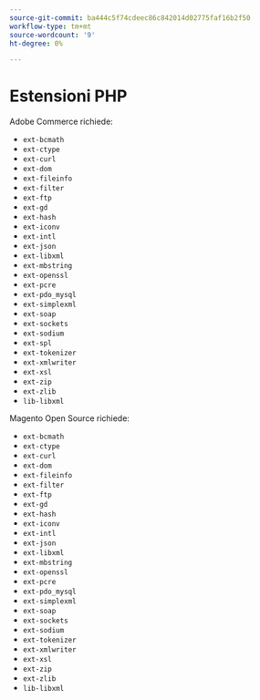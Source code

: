 ```yaml
---
source-git-commit: ba444c5f74cdeec86c842014d02775faf16b2f50
workflow-type: tm+mt
source-wordcount: '9'
ht-degree: 0%

---
```

# Estensioni PHP

Adobe Commerce richiede:

- `ext-bcmath`
- `ext-ctype`
- `ext-curl`
- `ext-dom`
- `ext-fileinfo`
- `ext-filter`
- `ext-ftp`
- `ext-gd`
- `ext-hash`
- `ext-iconv`
- `ext-intl`
- `ext-json`
- `ext-libxml`
- `ext-mbstring`
- `ext-openssl`
- `ext-pcre`
- `ext-pdo_mysql`
- `ext-simplexml`
- `ext-soap`
- `ext-sockets`
- `ext-sodium`
- `ext-spl`
- `ext-tokenizer`
- `ext-xmlwriter`
- `ext-xsl`
- `ext-zip`
- `ext-zlib`
- `lib-libxml`

Magento Open Source richiede:

- `ext-bcmath`
- `ext-ctype`
- `ext-curl`
- `ext-dom`
- `ext-fileinfo`
- `ext-filter`
- `ext-ftp`
- `ext-gd`
- `ext-hash`
- `ext-iconv`
- `ext-intl`
- `ext-json`
- `ext-libxml`
- `ext-mbstring`
- `ext-openssl`
- `ext-pcre`
- `ext-pdo_mysql`
- `ext-simplexml`
- `ext-soap`
- `ext-sockets`
- `ext-sodium`
- `ext-tokenizer`
- `ext-xmlwriter`
- `ext-xsl`
- `ext-zip`
- `ext-zlib`
- `lib-libxml`
